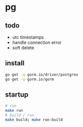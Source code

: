 # pg

## todo

- utc timestamps
- handle connection error
- soft delete

## install

```bash
go get -u gorm.io/driver/postgres
go get -u gorm.io/gorm
```

## startup

```bash
# run
make run
# build / run
make build; make run-build
```
